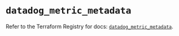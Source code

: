 # `datadog_metric_metadata`

Refer to the Terraform Registry for docs: [`datadog_metric_metadata`](https://registry.terraform.io/providers/datadog/datadog/3.36.1/docs/resources/metric_metadata).

